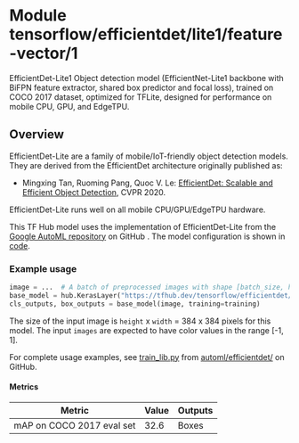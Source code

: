# Module tensorflow/efficientdet/lite1/feature-vector/1

EfficientDet-Lite1 Object detection model (EfficientNet-Lite1 backbone with
BiFPN feature extractor, shared box predictor and focal loss), trained on COCO
2017 dataset, optimized for TFLite, designed for performance on mobile CPU, GPU,
and EdgeTPU.

<!-- asset-path: internal -->
<!-- module-type: image-object-detection -->
<!-- task: image-object-detection -->
<!-- fine-tunable: true -->
<!-- format: saved_model_2 -->
<!-- network-architecture: efficientdet -->
<!-- dataset: coco-2017 -->

## Overview

EfficientDet-Lite are a family of mobile/IoT-friendly object detection models.
They are derived from the EfficientDet architecture originally published as:

*   Mingxing Tan, Ruoming Pang, Quoc V. Le:
    [EfficientDet: Scalable and Efficient Object Detection](https://arxiv.org/abs/1911.09070),
    CVPR 2020.

EfficientDet-Lite runs well on all mobile CPU/GPU/EdgeTPU hardware.

This TF Hub model uses the implementation of EfficientDet-Lite from the
[Google AutoML repository](https://github.com/google/automl/tree/master/efficientdet)
on GitHub . The model configuration is shown in
[code](https://github.com/google/automl/blob/ea9d3c58f48f8e99bad0119a7b3a1ad5953481e0/efficientdet/hparams_config.py#L383).

### Example usage

```python
image = ...  # A batch of preprocessed images with shape [batch_size, height, width, 3].
base_model = hub.KerasLayer("https://tfhub.dev/tensorflow/efficientdet/lite1/feature-vector/1")
cls_outputs, box_outputs = base_model(image, training=training)
```

The size of the input image is `height` x `width` = 384 x 384 pixels for this
model. The input `images` are expected to have color values in the range [-1,
1].

For complete usage examples, see
[train_lib.py](https://github.com/google/automl/blob/ea9d3c58f48f8e99bad0119a7b3a1ad5953481e0/efficientdet/keras/train_lib.py#L854)
from
[automl/efficientdet/](https://github.com/google/automl/tree/ea9d3c58f48f8e99bad0119a7b3a1ad5953481e0/efficientdet)
on GitHub.

#### Metrics

Metric                    | Value | Outputs
------------------------- | ----- | -------
mAP on COCO 2017 eval set | 32.6  | Boxes
